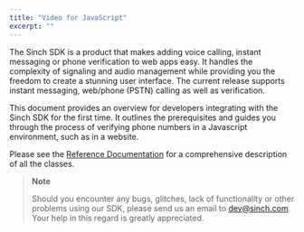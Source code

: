 ```yaml
---
title: "Video for JavaScript"
excerpt: ""
---
```

The Sinch SDK is a product that makes adding voice calling, instant messaging or phone verification to web apps easy. It handles the complexity of signaling and audio management while providing you the freedom to create a stunning user interface. The current release supports instant messaging, web/phone (PSTN) calling as well as verification.

This document provides an overview for developers integrating with the Sinch SDK for the first time. It outlines the prerequisites and guides you through the process of verifying phone numbers in a Javascript environment, such as in a website.

Please see the [Reference Documentation](http://www.sinch.com/docs/javascript/reference/) for a comprehensive description of all the classes.

> **Note**    
>
> Should you encounter any bugs, glitches, lack of functionality or other problems using our SDK, please send us an email to <dev@sinch.com>. Your help in this regard is greatly appreciated.


